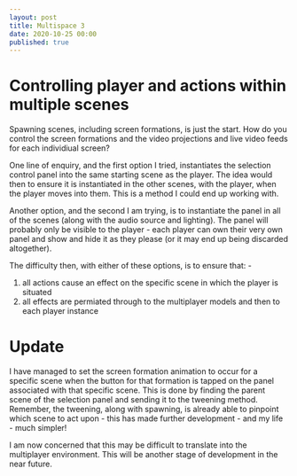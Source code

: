 ```yaml
---
layout: post
title: Multispace 3
date: 2020-10-25 00:00
published: true
---
```


# Controlling player and actions within multiple scenes

Spawning scenes, including screen formations, is just the start. How do you control the screen formations and the video projections and live video feeds for each individiual screen?

One line of enquiry, and the first option I tried, instantiates the selection control panel into the same starting scene as the player. The idea would then to ensure it is instantiated in the other scenes, with the player, when the player moves into them. 
This is a method I could end up working with.

Another option, and the second I am trying, is to instantiate the panel in all of the scenes (along with the audio source and lighting). The panel will probably only be visible to the player - each player can own their very own panel and show and hide it as they please (or it may end up being discarded altogether).

The difficulty then, with either of these options, is to ensure that: -

1. all actions cause an effect on the specific scene in which the player is situated
2. all effects are permiated through to the multiplayer models and then to each player instance


# Update

I have managed to set the screen formation animation to occur for a specific scene when the button for that formation is tapped on the panel associated with that specific scene. This is done by finding the parent scene of the selection panel and sending it to the tweening method. Remember, the tweening, along with spawning, is already able to pinpoint which scene to act upon - this has made further development - and my life - much simpler!

I am now concerned that this may be difficult to translate into the multiplayer environment. This will be another stage of development in the near future.